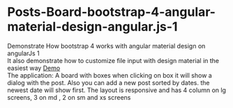 # Posts-Board-bootstrap-4-angular-material-design-angular.js-1
Demonstrate How bootstrap 4 works with angular material design on angularJs 1  
It also demonstrate how to customize file input with design material in the easiest way
[Demo](https://eran-or.github.io/Posts-Board-bootstrap-4-angular-material-design-angular.js-1/)
<br />The application:
A board with boxes when clicking on box it will show a dialog with the post.
Also you can add a new post sorted by dates. the newest date will show first.
The layout is responsive and has 4 column on lg screens, 3 on md , 2 on sm and xs screens
